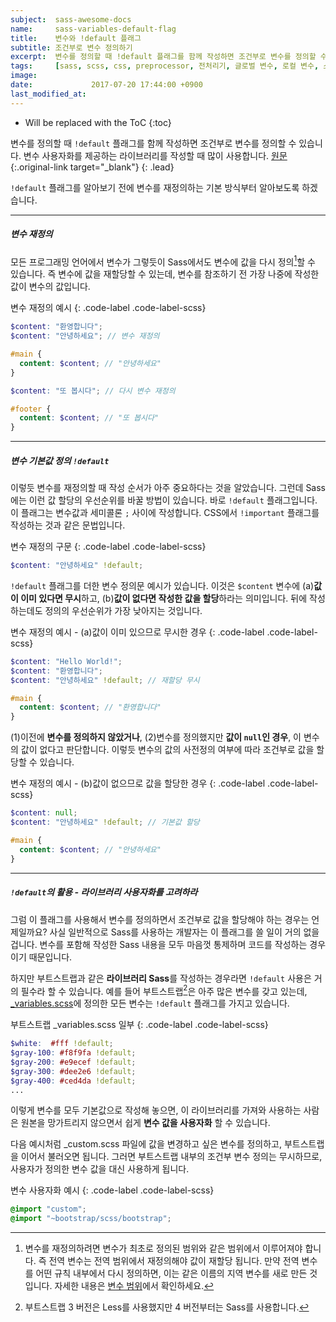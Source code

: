 ```yaml
---
subject:  sass-awesome-docs
name:     sass-variables-default-flag
title:    변수와 !default 플래그
subtitle: 조건부로 변수 정의하기
excerpt:  변수를 정의할 때 !default 플래그를 함께 작성하면 조건부로 변수를 정의할 수 있습니다. 변수 사용자화를 제공하는 라이브러리를 작성할 때 많이 사용합니다.
tags:     [sass, scss, css, preprocessor, 전처리기, 글로벌 변수, 로컬 변수, 스코프, bootstrap, re-assign, sass flag, 커스터마이징]
image:    
date:             2017-07-20 17:44:00 +0900
last_modified_at: 
---
```


* Will be replaced with the ToC
{:toc}

변수를 정의할 때 `!default` 플래그를 함께 작성하면 조건부로 변수를 정의할 수 있습니다. 변수 사용자화를 제공하는 라이브러리를 작성할 때 많이 사용합니다.
[원문](http://sass-lang.com/documentation/file.SASS_REFERENCE.html#Variable_Defaults___default){:.original-link target="_blank"}
{: .lead}

`!default` 플래그를 알아보기 전에 변수를 재정의하는 기본 방식부터 알아보도록 하겠습니다.

***

##### 변수 재정의
모든 프로그래밍 언어에서 변수가 그렇듯이 Sass에서도 변수에 값을 다시 정의[^reassign]할 수 있습니다. 즉 변수에 값을 재할당할 수 있는데, 변수를 참조하기 전 가장 나중에 작성한 값이 변수의 값입니다.

변수 재정의 예시
{: .code-label .code-label-scss}
~~~ scss
$content: "환영합니다";
$content: "안녕하세요"; // 변수 재정의

#main {
  content: $content; // "안녕하세요"
}

$content: "또 봅시다"; // 다시 변수 재정의

#footer {
  content: $content; // "또 봅시다"
}
~~~

***

##### 변수 기본값 정의 `!default`
이렇듯 변수를 재정의할 때 작성 순서가 아주 중요하다는 것을 알았습니다.
그런데 Sass에는 이런 값 할당의 우선순위를 바꿀 방법이 있습니다. 바로 `!default` 플래그입니다.
이 플래그는 변수값과 세미콜론 `;` 사이에 작성합니다. CSS에서 `!important` 플래그를 작성하는 것과 같은 문법입니다.


변수 재정의 구문
{: .code-label .code-label-scss}
~~~ scss
$content: "안녕하세요" !default;
~~~

`!default` 플래그를 더한 변수 정의문 예시가 있습니다. 
이것은 `$content` 변수에 (a)**값이 이미 있다면 무시**하고, (b)**값이 없다면 작성한 값을 할당**하라는 의미입니다.
뒤에 작성하는데도 정의의 우선순위가 가장 낮아지는 것입니다.

변수 재정의 예시 - (a)값이 이미 있으므로 무시한 경우
{: .code-label .code-label-scss}
~~~ scss
$content: "Hello World!";
$content: "환영합니다";
$content: "안녕하세요" !default; // 재할당 무시

#main {
  content: $content; // "환영합니다"
}
~~~

(1)이전에 **변수를 정의하지 않았거나**, (2)변수를 정의했지만 **값이 `null`인 경우**, 이 변수의 값이 없다고 판단합니다.
이렇듯 변수의 값의 사전정의 여부에 따라 조건부로 값을 할당할 수 있습니다.

변수 재정의 예시 - (b)값이 없으므로 값을 할당한 경우
{: .code-label .code-label-scss}
~~~ scss
$content: null;
$content: "안녕하세요" !default; // 기본값 할당

#main {
  content: $content; // "안녕하세요"
}
~~~

***

##### `!default`의 활용 - 라이브러리 사용자화를 고려하라
그럼 이 플래그를 사용해서 변수를 정의하면서 조건부로 값을 할당해야 하는 경우는 언제일까요? 
사실 일반적으로 Sass를 사용하는 개발자는 이 플래그를 쓸 일이 거의 없을 겁니다. 
변수를 포함해 작성한 Sass 내용을 모두 마음껏 통제하며 코드를 작성하는 경우이기 때문입니다.

하지만 부트스트랩과 같은 **라이브러리 Sass**를 작성하는 경우라면 `!default` 사용은 거의 필수라 할 수 있습니다.
예를 들어 부트스트랩[^bootstrap]은 아주 많은 변수를 갖고 있는데, [_variables.scss](https://github.com/twbs/bootstrap/blob/v4-dev/scss/_variables.scss)에 정의한 모든 변수는 `!default` 플래그를 가지고 있습니다.

부트스트랩 _variables.scss 일부
{: .code-label .code-label-scss}
~~~ scss
$white:  #fff !default;
$gray-100: #f8f9fa !default;
$gray-200: #e9ecef !default;
$gray-300: #dee2e6 !default;
$gray-400: #ced4da !default;
...
~~~

이렇게 변수를 모두 기본값으로 작성해 놓으면, 이 라이브러리를 가져와 사용하는 사람은 원본을 망가트리지 않으면서 쉽게 **변수 값을 사용자화** 할 수 있습니다.

다음 예시처럼 _custom.scss 파일에 값을 변경하고 싶은 변수를 정의하고, 부트스트랩을 이어서 불러오면 됩니다. 그러면 부트스트랩 내부의 조건부 변수 정의는 무시하므로, 사용자가 정의한 변수 값을 대신 사용하게 됩니다.

변수 사용자화 예시
{: .code-label .code-label-scss}
~~~ scss
@import "custom";
@import "~bootstrap/scss/bootstrap";
~~~

[^reassign]: 변수를 재정의하려면 변수가 최초로 정의된 범위와 같은 범위에서 이루어져야 합니다. 즉 전역 변수는 전역 범위에서 재정의해야 값이 재할당 됩니다. 만약 전역 변수를 어떤 규칙 내부에서 다시 정의하면, 이는 같은 이름의 지역 변수를 새로 만든 것입니다. 자세한 내용은 [변수 범위](/ko/blog/sass-variables/#변수-범위)에서 확인하세요. 
[^bootstrap]: 부트스트랩 3 버전은 Less를 사용했지만 4 버전부터는 Sass를 사용합니다.

